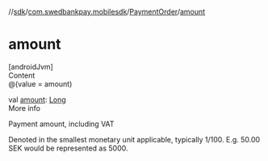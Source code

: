 //[sdk](../../../index.md)/[com.swedbankpay.mobilesdk](../index.md)/[PaymentOrder](index.md)/[amount](amount.md)



# amount  
[androidJvm]  
Content  
@(value = amount)  
  
val [amount](amount.md): [Long](https://kotlinlang.org/api/latest/jvm/stdlib/kotlin/-long/index.html)  
More info  


Payment amount, including VAT



Denoted in the smallest monetary unit applicable, typically 1/100. E.g. 50.00 SEK would be represented as 5000.

  



